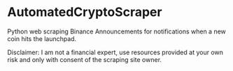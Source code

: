 # AutomatedCryptoScraper

Python web scraping Binance Announcements for notifications when a new coin hits the launchpad.

Disclaimer: I am not a financial expert, use resources provided at your own risk and only with consent of the scraping site owner.
